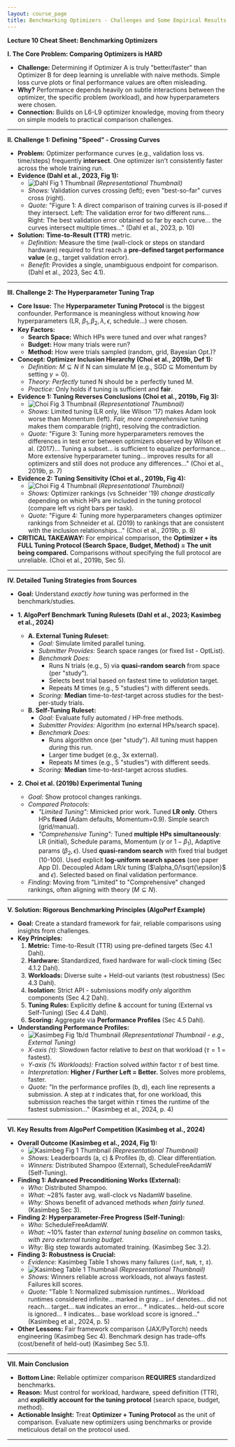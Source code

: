 ```yaml
---
layout: course_page
title: Benchmarking Optimizers - Challenges and Some Empirical Results (Cheat Sheet)
---
```


**Lecture 10 Cheat Sheet: Benchmarking Optimizers**

**I. The Core Problem: Comparing Optimizers is HARD**

*   **Challenge:** Determining if Optimizer A is truly "better/faster" than Optimizer B for deep learning is unreliable with naive methods. Simple loss curve plots or final performance values are often misleading.
*   **Why?** Performance depends heavily on subtle interactions between the optimizer, the specific problem (workload), and *how* hyperparameters were chosen.
*   **Connection:** Builds on L6-L9 optimizer knowledge, moving from theory on simple models to practical comparison challenges.

---

**II. Challenge 1: Defining "Speed" - Crossing Curves**

*   **Problem:** Optimizer performance curves (e.g., validation loss vs. time/steps) frequently **intersect**. One optimizer isn't consistently faster across the whole training run.
*   **Evidence (Dahl et al., 2023, Fig 1):**
    *   ![Dahl Fig 1 Thumbnail](figures/dahl_fig1.png) *(Representational Thumbnail)*
    *   *Shows:* Validation curves crossing (left); even "best-so-far" curves cross (right).
    *   *Quote:* "Figure 1: A direct comparison of training curves is ill-posed if they intersect. Left: The validation error for two different runs... Right: The best validation error obtained so far by each curve... the curves intersect multiple times..." (Dahl et al., 2023, p. 10)
*   **Solution:** **Time-to-Result (TTR)** metric.
    *   *Definition:* Measure the time (wall-clock or steps on standard hardware) required to first reach a **pre-defined target performance value** (e.g., target validation error).
    *   *Benefit:* Provides a single, unambiguous endpoint for comparison. (Dahl et al., 2023, Sec 4.1).

---

**III. Challenge 2: The Hyperparameter Tuning Trap**

*   **Core Issue:** The **Hyperparameter Tuning Protocol** is the biggest confounder. Performance is meaningless without knowing *how* hyperparameters (LR, $\beta_1, \beta_2, \lambda, \epsilon$, schedule...) were chosen.
*   **Key Factors:**
    *   **Search Space:** Which HPs were tuned and over what ranges?
    *   **Budget:** How many trials were run?
    *   **Method:** How were trials sampled (random, grid, Bayesian Opt.)?
*   **Concept: Optimizer Inclusion Hierarchy (Choi et al., 2019b, Def 1):**
    *   *Definition:* $M \subseteq N$ if N can simulate M (e.g., SGD $\subseteq$ Momentum by setting $\gamma=0$).
    *   *Theory:* *Perfectly* tuned N should be $\ge$ perfectly tuned M.
    *   *Practice:* Only holds if tuning is sufficient and **fair**.
*   **Evidence 1: Tuning Reverses Conclusions (Choi et al., 2019b, Fig 3):**
    *   ![Choi Fig 3 Thumbnail](figures/choi_fig3.png) *(Representational Thumbnail)*
    *   *Shows:* Limited tuning (LR only, like Wilson '17) makes Adam look worse than Momentum (left). *Fair, more comprehensive* tuning makes them comparable (right), resolving the contradiction.
    *   *Quote:* "Figure 3: Tuning more hyperparameters removes the differences in test error between optimizers observed by Wilson et al. (2017)... Tuning a subset... is sufficient to equalize performance... More extensive hyperparameter tuning... improves results for all optimizers and still does not produce any differences..." (Choi et al., 2019b, p. 7)
*   **Evidence 2: Tuning Sensitivity (Choi et al., 2019b, Fig 4):**
    *   ![Choi Fig 4 Thumbnail](figures/choi_fig4.png) *(Representational Thumbnail)*
    *   *Shows:* Optimizer rankings (vs Schneider '19) *change drastically* depending on which HPs are included in the tuning protocol (compare left vs right bars per task).
    *   *Quote:* "Figure 4: Tuning more hyperparameters changes optimizer rankings from Schneider et al. (2019) to rankings that are consistent with the inclusion relationships..." (Choi et al., 2019b, p. 8)
*   **CRITICAL TAKEAWAY:** For empirical comparison, the **Optimizer + its FULL Tuning Protocol (Search Space, Budget, Method) = The unit being compared.** Comparisons without specifying the full protocol are unreliable. (Choi et al., 2019b, Sec 5).

---

**IV. Detailed Tuning Strategies from Sources**

*   **Goal:** Understand *exactly how* tuning was performed in the benchmark/studies.

*   **1. AlgoPerf Benchmark Tuning Rulesets (Dahl et al., 2023; Kasimbeg et al., 2024)**
    *   **A. External Tuning Ruleset:**
        *   *Goal:* Simulate limited parallel tuning.
        *   *Submitter Provides:* Search space ranges (or fixed list - OptList).
        *   *Benchmark Does:*
            *   Runs N trials (e.g., 5) via **quasi-random search** from space (per "study").
            *   Selects best trial based on fastest time to *validation* target.
            *   Repeats M times (e.g., 5 "studies") with different seeds.
        *   *Scoring:* **Median** time-to-*test*-target across studies for the best-per-study trials.
    *   **B. Self-Tuning Ruleset:**
        *   *Goal:* Evaluate fully automated / HP-free methods.
        *   *Submitter Provides:* Algorithm (no external HPs/search space).
        *   *Benchmark Does:*
            *   Runs algorithm once (per "study"). All tuning must happen *during* this run.
            *   Larger time budget (e.g., 3x external).
            *   Repeats M times (e.g., 5 "studies") with different seeds.
        *   *Scoring:* **Median** time-to-*test*-target across studies.

*   **2. Choi et al. (2019b) Experimental Tuning**
    *   *Goal:* Show protocol changes rankings.
    *   *Compared Protocols:*
        *   *"Limited Tuning":* Mimicked prior work. Tuned **LR only**. Others HPs **fixed** (Adam defaults, Momentum=0.9). Simple search (grid/manual).
        *   *"Comprehensive Tuning":* Tuned **multiple HPs simultaneously**: LR (initial), Schedule params, Momentum ($\gamma$ or $1-\beta_1$), Adaptive params ($\beta_2, \epsilon$). Used **quasi-random search** with fixed trial budget (10-100). Used explicit **log-uniform search spaces** (see paper App D). Decoupled Adam LR/$\epsilon$ tuning ($\alpha_0/\sqrt{\epsilon}$ and $\epsilon$). Selected based on final validation performance.
    *   *Finding:* Moving from "Limited" to "Comprehensive" changed rankings, often aligning with theory ($M \subseteq N$).

---

**V. Solution: Rigorous Benchmarking Principles (AlgoPerf Example)**

*   **Goal:** Create a standard framework for fair, reliable comparisons using insights from challenges.
*   **Key Principles:**
    1.  **Metric:** Time-to-Result (TTR) using pre-defined targets (Sec 4.1 Dahl).
    2.  **Hardware:** Standardized, fixed hardware for wall-clock timing (Sec 4.1.2 Dahl).
    3.  **Workloads:** Diverse suite + Held-out variants (test robustness) (Sec 4.3 Dahl).
    4.  **Isolation:** Strict API - submissions modify *only* algorithm components (Sec 4.2 Dahl).
    5.  **Tuning Rules:** Explicitly define & account for tuning (External vs Self-Tuning) (Sec 4.4 Dahl).
    6.  **Scoring:** Aggregate via **Performance Profiles** (Sec 4.5 Dahl).
*   **Understanding Performance Profiles:**
    *   ![Kasimbeg Fig 1b/d Thumbnail](figures/kasimbeg_fig1.png) *(Representational Thumbnail - e.g., External Tuning)*
    *   *X-axis ($\tau$):* Slowdown factor relative to *best* on that workload ($\tau=1$ = fastest).
    *   *Y-axis (% Workloads):* Fraction solved *within* factor $\tau$ of best time.
    *   *Interpretation:* **Higher / Further Left = Better.** Solves more problems, faster.
    *   *Quote:* "In the performance profiles (b, d), each line represents a submission. A step at $\tau$ indicates that, for one workload, this submission reaches the target within $\tau$ times the runtime of the fastest submission..." (Kasimbeg et al., 2024, p. 4)

---

**VI. Key Results from AlgoPerf Competition (Kasimbeg et al., 2024)**

*   **Overall Outcome (Kasimbeg et al., 2024, Fig 1):**
    *   ![Kasimbeg Fig 1 Thumbnail](figures/kasimbeg_fig1.png) *(Representational Thumbnail)*
    *   *Shows:* Leaderboards (a, c) & Profiles (b, d). Clear differentiation.
    *   *Winners:* Distributed Shampoo (External), ScheduleFreeAdamW (Self-Tuning).
*   **Finding 1: Advanced Preconditioning Works (External):**
    *   *Who:* Distributed Shampoo.
    *   *What:* ~28% faster avg. wall-clock vs NadamW baseline.
    *   *Why:* Shows benefit of advanced methods *when fairly tuned*. (Kasimbeg Sec 3).
*   **Finding 2: Hyperparameter-Free Progress (Self-Tuning):**
    *   *Who:* ScheduleFreeAdamW.
    *   *What:* ~10% faster than *external tuning baseline* on common tasks, *with zero external tuning budget*.
    *   *Why:* Big step towards automated training. (Kasimbeg Sec 3.2).
*   **Finding 3: Robustness is Crucial:**
    *   *Evidence:* Kasimbeg Table 1 shows many failures (`inf`, `NaN`, `†`, `‡`).
    *   ![Kasimbeg Table 1 Thumbnail](figures/kasimbeg_table1.png) *(Representational Thumbnail)*
    *   *Shows:* Winners reliable across workloads, not always fastest. Failures kill scores.
    *   *Quote:* "Table 1: Normalized submission runtimes... Workload runtimes considered infinite... marked in gray... `inf` denotes... did not reach... target... `NaN` indicates an error... † indicates... held-out score is ignored... ‡ indicates... base workload score is ignored..." (Kasimbeg et al., 2024, p. 5)
*   **Other Lessons:** Fair framework comparison (JAX/PyTorch) needs engineering (Kasimbeg Sec 4). Benchmark design has trade-offs (cost/benefit of held-out) (Kasimbeg Sec 5.1).

---

**VII. Main Conclusion**

*   **Bottom Line:** Reliable optimizer comparison **REQUIRES** standardized benchmarks.
*   **Reason:** Must control for workload, hardware, speed definition (TTR), and **explicitly account for the tuning protocol** (search space, budget, method).
*   **Actionable Insight:** Treat **Optimizer + Tuning Protocol** as the unit of comparison. Evaluate new optimizers using benchmarks or provide meticulous detail on the protocol used.

---